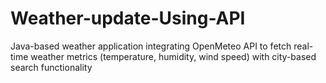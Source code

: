 # Weather-update-Using-API
Java-based weather application integrating OpenMeteo API to fetch real-time weather metrics (temperature, humidity, wind speed) with city-based search functionality
